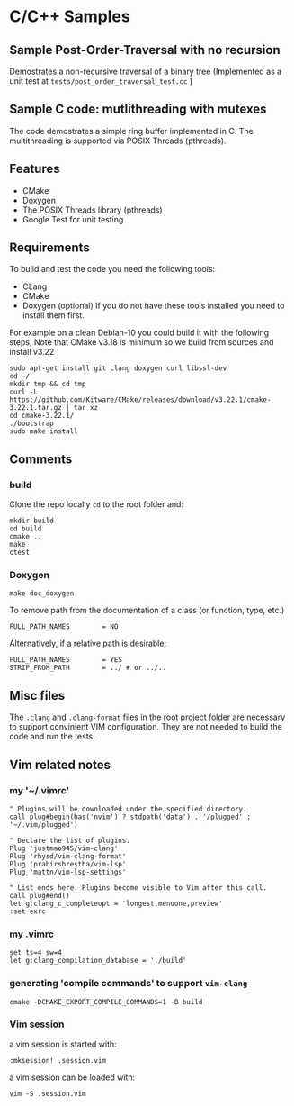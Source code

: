 # C/C++ Samples

## Sample Post-Order-Traversal with no recursion

Demostrates a non-recursive traversal of a binary tree
(Implemented as a unit test at `tests/post_order_traversal_test.cc` )

## Sample C code: mutlithreading with mutexes

The code demostrates a simple ring buffer implemented in C. The multithreading is supported via POSIX Threads (pthreads).

## Features

- CMake
- Doxygen
- The POSIX Threads library (pthreads)
- Google Test for unit testing

## Requirements

To build and test the code you need the following tools:

- CLang
- CMake
- Doxygen (optional)
  If you do not have these tools installed you need to install them first.

For example on a clean Debian-10 you could build it with the following steps,
Note that CMake v3.18 is minimum so we build from sources and install v3.22

```
sudo apt-get install git clang doxygen curl libssl-dev
cd ~/
mkdir tmp && cd tmp
curl -L https://github.com/Kitware/CMake/releases/download/v3.22.1/cmake-3.22.1.tar.gz | tar xz
cd cmake-3.22.1/
./bootstrap
sudo make install
```

## Comments

### build

Clone the repo locally `cd` to the root folder and:

```
mkdir build
cd build
cmake ..
make
ctest
```

### Doxygen

```
make doc_doxygen
```

To remove path from the documentation of a class (or function, type, etc.)

```
FULL_PATH_NAMES        = NO
```

Alternatively, if a relative path is desirable:

```
FULL_PATH_NAMES        = YES
STRIP_FROM_PATH        = ../ # or ../..
```

## Misc files

The `.clang` and `.clang-format` files in the root project folder are necessary to support convinient VIM configuration. They are not needed to build the code and run the tests.

## Vim related notes

### my '~/.vimrc'

```
" Plugins will be downloaded under the specified directory.
call plug#begin(has('nvim') ? stdpath('data') . '/plugged' : '~/.vim/plugged')

" Declare the list of plugins.
Plug 'justmao945/vim-clang'
Plug 'rhysd/vim-clang-format'
Plug 'prabirshrestha/vim-lsp'
Plug 'mattn/vim-lsp-settings'

" List ends here. Plugins become visible to Vim after this call.
call plug#end()
let g:clang_c_completeopt = 'longest,menuone,preview'
:set exrc
```

### my .vimrc

```
set ts=4 sw=4
let g:clang_compilation_database = './build'
```

### generating 'compile commands' to support `vim-clang`

```
cmake -DCMAKE_EXPORT_COMPILE_COMMANDS=1 -B build
```

### Vim session

a vim session is started with:

```
:mksession! .session.vim
```

a vim session can be loaded with:

```
vim -S .session.vim
```
